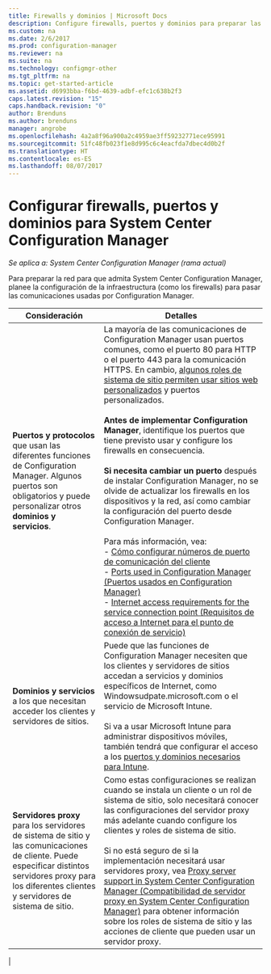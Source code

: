 ```yaml
---
title: Firewalls y dominios | Microsoft Docs
description: Configure firewalls, puertos y dominios para preparar las comunicaciones de System Center Configuration Manager.
ms.custom: na
ms.date: 2/6/2017
ms.prod: configuration-manager
ms.reviewer: na
ms.suite: na
ms.technology: configmgr-other
ms.tgt_pltfrm: na
ms.topic: get-started-article
ms.assetid: d6993bba-f6bd-4639-adbf-efc1c638b2f3
caps.latest.revision: "15"
caps.handback.revision: "0"
author: Brenduns
ms.author: brenduns
manager: angrobe
ms.openlocfilehash: 4a2a8f96a900a2c4959ae3ff59232771ece95991
ms.sourcegitcommit: 51fc48fb023f1e8d995c6c4eacfda7dbec4d0b2f
ms.translationtype: HT
ms.contentlocale: es-ES
ms.lasthandoff: 08/07/2017
---
```

# <a name="set-up-firewalls-ports-and-domains-for-system-center-configuration-manager"></a>Configurar firewalls, puertos y dominios para System Center Configuration Manager

*Se aplica a: System Center Configuration Manager (rama actual)*

Para preparar la red para que admita System Center Configuration Manager, planee la configuración de la infraestructura (como los firewalls) para pasar las comunicaciones usadas por Configuration Manager.  

|Consideración|Detalles|  
|-------------------|-------------|  
|**Puertos y protocolos** que usan las diferentes funciones de Configuration Manager. Algunos puertos son obligatorios y puede personalizar otros **dominios y servicios**.|La mayoría de las comunicaciones de Configuration Manager usan puertos comunes, como el puerto 80 para HTTP o el puerto 443 para la comunicación HTTPS. En cambio, [algunos roles de sistema de sitio permiten usar sitios web personalizados](/sccm/core/plan-design/network/websites-for-site-system-servers) y puertos personalizados.<br /><br /> **Antes de implementar Configuration Manager**, identifique los puertos que tiene previsto usar y configure los firewalls en consecuencia.<br /><br /> **Si necesita cambiar un puerto** después de instalar Configuration Manager, no se olvide de actualizar los firewalls en los dispositivos y la red, así como cambiar la configuración del puerto desde Configuration Manager.<br /><br /> Para más información, vea: </br>- [Cómo configurar números de puerto de comunicación del cliente](../../../core/clients/deploy/configure-client-communication-ports.md) </br>- [Ports used in Configuration Manager (Puertos usados en Configuration Manager)](../../../core/plan-design/hierarchy/ports.md) </br>- [Internet access requirements for the service connection point (Requisitos de acceso a Internet para el punto de conexión de servicio)](/sccm/core/servers/deploy/configure/about-the-service-connection-point#bkmk_urls)|  
|**Dominios y servicios** a los que necesitan acceder los clientes y servidores de sitios.|Puede que las funciones de Configuration Manager necesiten que los clientes y servidores de sitios accedan a servicios y dominios específicos de Internet, como Windowsudpate.microsoft.com o el servicio de Microsoft Intune.<br /><br /> Si va a usar Microsoft Intune para administrar dispositivos móviles, también tendrá que configurar el acceso a los [puertos y dominios necesarios para Intune](https://docs.microsoft.com/en-us/intune/get-started/network-infrastructure-requirements-for-microsoft-intune).|  
|**Servidores proxy** para los servidores de sistema de sitio y las comunicaciones de cliente. Puede especificar distintos servidores proxy para los diferentes clientes y servidores de sistema de sitio.|Como estas configuraciones se realizan cuando se instala un cliente o un rol de sistema de sitio, solo necesitará conocer las configuraciones del servidor proxy más adelante cuando configure los clientes y roles de sistema de sitio.<br /><br /> Si no está seguro de si la implementación necesitará usar servidores proxy, vea [Proxy server support in System Center Configuration Manager (Compatibilidad de servidor proxy en System Center Configuration Manager)](../../../core/plan-design/network/proxy-server-support.md) para obtener información sobre los roles de sistema de sitio y las acciones de cliente que pueden usar un servidor proxy.|   
|  
